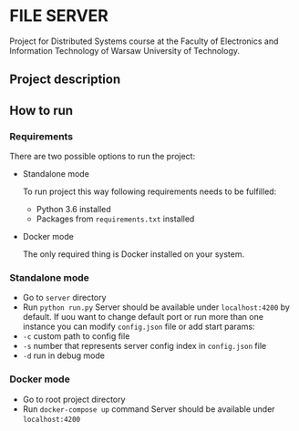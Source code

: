 # FILE SERVER

Project for Distributed Systems course 
at the Faculty of Electronics and Information Technology of Warsaw University of Technology.

## Project description

## How to run
### Requirements
There are two possible options to run the project:
* Standalone mode
  
  To run project this way following requirements needs to be fulfilled:
  * Python 3.6 installed
  * Packages from ```requirements.txt``` installed
* Docker mode

  The only required thing is Docker installed on your system.

### Standalone mode
* Go to ```server``` directory
* Run ```python run.py```
Server should be available under ```localhost:4200``` by default. 
If uou want to change default port or run more than one instance you can modify ```config.json``` file or add start params:
* ```-c``` custom path to config file
* ```-s``` number that represents server config index in ```config.json``` file
* ```-d``` run in debug mode

### Docker mode
* Go to root project directory
* Run ```docker-compose up``` command
Server should be available under ```localhost:4200```